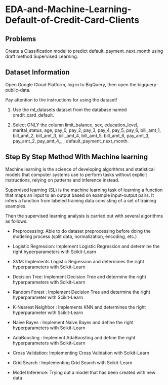 # EDA-and-Machine-Learning-Default-of-Credit-Card-Clients

## Problems
Create a Classification model to predict default_payment_next_month using draft method Supervised Learning.

## Dataset Information 
Open Google Cloud Platform, log in to BigQuery, then open the bigquery-public-data.

Pay attention to the instructions for using the dataset!

1. Use the ml_datasets dataset from the database named credit_card_default.

2. Select ONLY the column limit_balance, sex, education_level, marital_status, age, pay_0, pay_2, pay_3, pay_4, pay_5, pay_6, bill_amt_1, bill_amt_2, bill_amt_3, bill_amt_4, bill_amt_5, bill_amt_6, pay_amt_3, pay_amt_2, pay_amt_4,_ , default_payment_next_month.

## Step By Step Method With Machine learning
Machine learning is the science of developing algorithms and statistical models that computer systems use to perform tasks without explicit instructions, relying on patterns and inference instead.

Supervised learning (SL) is the machine learning task of learning a function that maps an input to an output based on example input-output pairs. It infers a function from labeled training data consisting of a set of training examples.

Then the supervised learning analysis is carried out with several algorithms as follows:

- Preprocessing: Able to do dataset preprocessing before doing the modeling process (split data, normalization, encoding, etc.)

- Logistic Regression: Implement Logistic Regression and determine the right hyperparameters with Scikit-Learn

- SVM: Implements Logistic Regression and determines the right hyperparameters with Scikit-Learn

- Decision Tree: Implement Decision Tree and determine the right hyperparameters with Scikit-Learn

- Random Forest : Implement Decision Tree and determine the right hyperparameter with Scikit-Learn

- K-Nearest Neighbor : Implements KNN and determines the right hyperparameter with Scikit-Learn

- Naive Bayes : Implement Naive Bayes and define the right hyperparameters with Scikit-Learn

- AdaBoosting : Implement AdaBoosting and define the right hyperparameters with Scikit-Learn

- Cross Validation: Implementing Cross Validation with Scikit-Learn

- Grid Search : Implementing Grid Search with Scikit-Learn

- Model Inference: Trying out a model that has been created with new data
